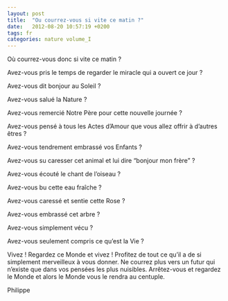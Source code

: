 ```yaml
---
layout: post
title:  "Ou courrez-vous si vite ce matin ?"
date:   2012-08-20 10:57:19 +0200
tags: fr
categories: nature volume_I
---
```

Où courrez-vous donc si vite ce matin ?<br>

Avez-vous pris le temps de regarder le miracle qui a ouvert ce jour ?<br>

Avez-vous dit bonjour au Soleil ?<br>

Avez-vous salué la Nature ?<br>

Avez-vous remercié Notre Père pour cette nouvelle journée ?<br>

Avez-vous pensé à tous les Actes d’Amour que vous allez offrir à d’autres êtres ?<br>

Avez-vous tendrement embrassé vos Enfants ?<br>

Avez-vous su caresser cet animal et lui dire “bonjour mon frère” ?<br>

Avez-vous écouté le chant de l’oiseau ?<br>

Avez-vous bu cette eau fraîche ?<br>

Avez-vous caressé et sentie cette Rose ?<br>

Avez-vous embrassé cet arbre ?<br>

Avez-vous simplement vécu ?<br>

Avez-vous seulement compris ce qu’est la Vie ?<br>

Vivez ! Regardez ce Monde et vivez ! Profitez de tout ce qu’il a de si simplement merveilleux à vous donner. Ne courrez plus vers un futur qui n’existe que dans vos pensées les plus nuisibles. Arrêtez-vous et regardez le Monde et alors le Monde vous le rendra au centuple.

Philippe

<!-- 
Ce(tte) œuvre est mise à disposition selon les termes de la Licence Creative Commons Attribution - Pas d’Utilisation Commerciale 4.0 International.
-->